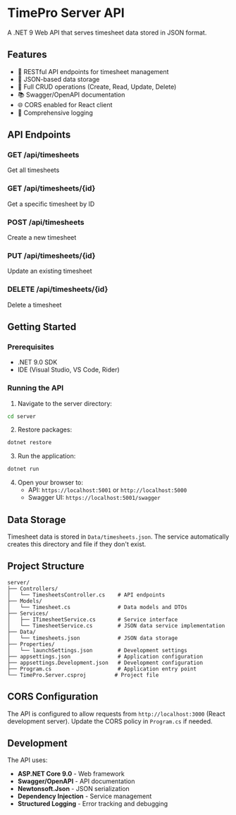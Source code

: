# TimePro Server API

A .NET 9 Web API that serves timesheet data stored in JSON format.

## Features

- 🚀 RESTful API endpoints for timesheet management
- 📄 JSON-based data storage
- 🔄 Full CRUD operations (Create, Read, Update, Delete)
- 📚 Swagger/OpenAPI documentation
- 🌐 CORS enabled for React client
- 📝 Comprehensive logging

## API Endpoints

### GET /api/timesheets
Get all timesheets

### GET /api/timesheets/{id}
Get a specific timesheet by ID

### POST /api/timesheets
Create a new timesheet

### PUT /api/timesheets/{id}
Update an existing timesheet

### DELETE /api/timesheets/{id}
Delete a timesheet

## Getting Started

### Prerequisites
- .NET 9.0 SDK
- IDE (Visual Studio, VS Code, Rider)

### Running the API

1. Navigate to the server directory:
```bash
cd server
```

2. Restore packages:
```bash
dotnet restore
```

3. Run the application:
```bash
dotnet run
```

4. Open your browser to:
   - API: `https://localhost:5001` or `http://localhost:5000`
   - Swagger UI: `https://localhost:5001/swagger`

## Data Storage

Timesheet data is stored in `Data/timesheets.json`. The service automatically creates this directory and file if they don't exist.

## Project Structure

```
server/
├── Controllers/
│   └── TimesheetsController.cs    # API endpoints
├── Models/
│   └── Timesheet.cs               # Data models and DTOs
├── Services/
│   ├── ITimesheetService.cs       # Service interface
│   └── TimesheetService.cs        # JSON data service implementation
├── Data/
│   └── timesheets.json            # JSON data storage
├── Properties/
│   └── launchSettings.json        # Development settings
├── appsettings.json               # Application configuration
├── appsettings.Development.json   # Development configuration
├── Program.cs                     # Application entry point
└── TimePro.Server.csproj         # Project file
```

## CORS Configuration

The API is configured to allow requests from `http://localhost:3000` (React development server). Update the CORS policy in `Program.cs` if needed.

## Development

The API uses:
- **ASP.NET Core 9.0** - Web framework
- **Swagger/OpenAPI** - API documentation
- **Newtonsoft.Json** - JSON serialization
- **Dependency Injection** - Service management
- **Structured Logging** - Error tracking and debugging


